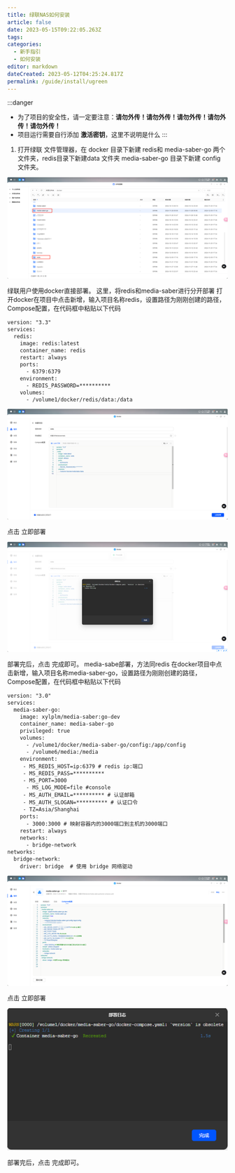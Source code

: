 ```yaml
---
title: 绿联NAS如何安装
article: false
date: 2023-05-15T09:22:05.263Z
tags:
categories: 
  - 新手指引
  - 如何安装
editor: markdown
dateCreated: 2023-05-12T04:25:24.817Z
permalink: /guide/install/ugreen
---
```


:::danger
- 为了项目的安全性，请一定要注意：**请勿外传！请勿外传！请勿外传！请勿外传！请勿外传！**
- 项目运行需要自行添加 **激活密钥**，这里不说明是什么
:::

1. 打开绿联 文件管理器，在 docker 目录下新建 redis和 media-saber-go 两个文件夹，redis目录下新建data 文件夹 media-saber-go 目录下新建 config 文件夹。

![图片1.png](./ugreen_images/1.png)

绿联用户使用docker直接部署。 这里，将redis和media-saber进行分开部署 打开docker在项目中点击新增，输入项目名称redis，设置路径为刚刚创建的路径，Compose配置，在代码框中粘贴以下代码
```
version: "3.3"
services:
  redis:
    image: redis:latest
    container_name: redis
    restart: always
    ports:
      - 6379:6379
    environment:
      - REDIS_PASSWORD=**********
    volumes:
      - /volume1/docker/redis/data:/data
```

![图片2.png](./ugreen_images/2.png)

点击 立即部署

![图片3.png](./ugreen_images/3.png)

部署完后，点击 完成即可。
media-sabe部署，方法同redis 在docker项目中点击新增，输入项目名称media-saber-go，设置路径为刚刚创建的路径，Compose配置，在代码框中粘贴以下代码
```
version: "3.0"
services:
  media-saber-go:
    image: xylplm/media-saber:go-dev
    container_name: media-saber-go
    privileged: true
    volumes:
      - /volume1/docker/media-saber-go/config:/app/config
      - /volume6/media:/media
    environment:
     - MS_REDIS_HOST=ip:6379 # redis ip:端口
     - MS_REDIS_PASS=**********
     - MS_PORT=3000
      - MS_LOG_MODE=file #console
     - MS_AUTH_EMAIL=********** # 认证邮箱
     - MS_AUTH_SLOGAN=********** # 认证口令
     - TZ=Asia/Shanghai
    ports:
      - 3000:3000 # 映射容器内的3000端口到主机的3000端口
    restart: always
    networks:
      - bridge-network
networks:
  bridge-network:
    driver: bridge  # 使用 bridge 网络驱动
```
![图片4.png](./ugreen_images/4.png)

点击 立即部署

![图片5.png](./ugreen_images/5.png)

部署完后，点击 完成即可。

